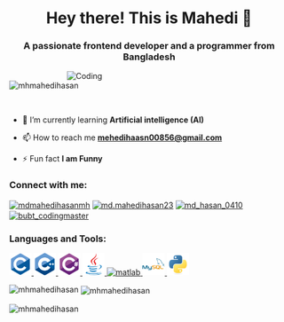 <h1 align="center">Hey there! This is Mahedi 👋</h1>
<h3 align="center">A passionate frontend developer and a programmer from Bangladesh</h3>
<img align="right" alt="Coding" width="400"src="https://i.pinimg.com/originals/74/63/59/74635989b770a38189fff31a8ef152ea.gif">
<p align="left"> <img src="https://komarev.com/ghpvc/?username=mhmahedihasan&label=Profile%20views&color=0e75b6&style=flat" alt="mhmahedihasan" /> </p>
<p align="left"> <a href="https://twitter.com/" target="blank"><img src="https://img.shields.io/twitter/follow/?logo=twitter&style=for-the-badge" alt="" /></a> </p>

- 🌱 I’m currently learning **Artificial intelligence (AI)**

- 📫 How to reach me **mehedihaasn00856@gmail.com**

- ⚡ Fun fact **I am Funny**

<h3 align="left">Connect with me:</h3>
<p align="left">
<a href="https://linkedin.com/in/mdmahedihasanmh" target="blank"><img align="center" src="https://raw.githubusercontent.com/rahuldkjain/github-profile-readme-generator/master/src/images/icons/Social/linked-in-alt.svg" alt="mdmahedihasanmh" height="30" width="40" /></a>
<a href="https://fb.com/md.mahedihasan23" target="blank"><img align="center" src="https://raw.githubusercontent.com/rahuldkjain/github-profile-readme-generator/master/src/images/icons/Social/facebook.svg" alt="md.mahedihasan23" height="30" width="40" /></a>
<a href="https://instagram.com/md_hasan_0410" target="blank"><img align="center" src="https://raw.githubusercontent.com/rahuldkjain/github-profile-readme-generator/master/src/images/icons/Social/instagram.svg" alt="md_hasan_0410" height="30" width="40" /></a>
<a href="https://codeforces.com/profile/bubt_codingmaster" target="blank"><img align="center" src="https://raw.githubusercontent.com/rahuldkjain/github-profile-readme-generator/master/src/images/icons/Social/codeforces.svg" alt="bubt_codingmaster" height="30" width="40" /></a>
</p>

<h3 align="left">Languages and Tools:</h3>
<p align="left"> <a href="https://www.cprogramming.com/" target="_blank" rel="noreferrer"> <img src="https://raw.githubusercontent.com/devicons/devicon/master/icons/c/c-original.svg" alt="c" width="40" height="40"/> </a> <a href="https://www.w3schools.com/cpp/" target="_blank" rel="noreferrer"> <img src="https://raw.githubusercontent.com/devicons/devicon/master/icons/cplusplus/cplusplus-original.svg" alt="cplusplus" width="40" height="40"/> </a> <a href="https://www.w3schools.com/cs/" target="_blank" rel="noreferrer"> <img src="https://raw.githubusercontent.com/devicons/devicon/master/icons/csharp/csharp-original.svg" alt="csharp" width="40" height="40"/> </a> <a href="https://www.java.com" target="_blank" rel="noreferrer"> <img src="https://raw.githubusercontent.com/devicons/devicon/master/icons/java/java-original.svg" alt="java" width="40" height="40"/> </a> <a href="https://www.mathworks.com/" target="_blank" rel="noreferrer"> <img src="https://upload.wikimedia.org/wikipedia/commons/2/21/Matlab_Logo.png" alt="matlab" width="40" height="40"/> </a> <a href="https://www.mysql.com/" target="_blank" rel="noreferrer"> <img src="https://raw.githubusercontent.com/devicons/devicon/master/icons/mysql/mysql-original-wordmark.svg" alt="mysql" width="40" height="40"/> </a> <a href="https://www.python.org" target="_blank" rel="noreferrer"> <img src="https://raw.githubusercontent.com/devicons/devicon/master/icons/python/python-original.svg" alt="python" width="40" height="40"/> </a> </p>

<p><img align="left" src="https://github-readme-stats.vercel.app/api/top-langs?username=mhmahedihasan&show_icons=true&locale=en&layout=compact" alt="mhmahedihasan" /></p>

<p>&nbsp;<img align="center" src="https://github-readme-stats.vercel.app/api?username=mhmahedihasan&show_icons=true&locale=en" alt="mhmahedihasan" /></p>

<p><img align="center" src="https://github-readme-streak-stats.herokuapp.com/?user=mhmahedihasan&" alt="mhmahedihasan" /></p>
